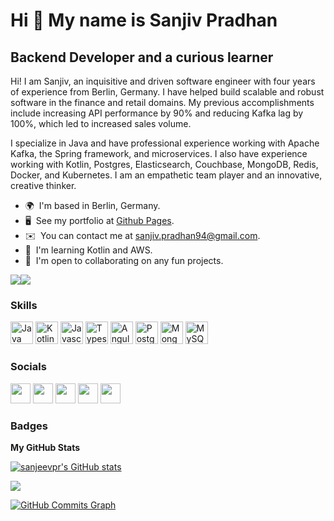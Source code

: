 Hi 👋 My name is Sanjiv Pradhan
===============================

Backend Developer and a curious learner
---------------------------------------

Hi! I am Sanjiv, an inquisitive and driven software engineer with four years of experience from Berlin, Germany. I have helped build scalable and robust software in the finance and retail domains. My previous accomplishments include increasing API performance by 90% and reducing Kafka lag by 100%, which led to increased sales volume.

I specialize in Java and have professional experience working with Apache Kafka, the Spring framework, and microservices. I also have experience working with Kotlin, Postgres, Elasticsearch, Couchbase, MongoDB, Redis, Docker, and Kubernetes.
I am an empathetic team player and an innovative, creative thinker.

* 🌍  I'm based in Berlin, Germany.
* 🖥️  See my portfolio at [Github Pages](http://sanjeevpr.github.io/about).
* ✉️  You can contact me at [sanjiv.pradhan94@gmail.com](mailto:sanjiv.pradhan94@gmail.com).
* 🧠  I'm learning Kotlin and AWS.
* 🤝  I'm open to collaborating on any fun projects.

<a href="https://www.twitter.com/Sanjeev_Pradhan" target="_blank" rel="noreferrer"><img
src="https://img.shields.io/twitter/follow/Sanjeev_Pradhan?logo=twitter&style=for-the-badge&color=0891b2&labelColor=1c1917"
/></a><a href="https://www.github.com/sanjeevpr" target="_blank" rel="noreferrer"><img
src="https://img.shields.io/github/followers/sanjeevpr?logo=github&style=for-the-badge&color=0891b2&labelColor=1c1917" /></a>

### Skills

<p align="left">
<a href="https://www.oracle.com/java/" target="_blank" rel="noreferrer"><img src="https://raw.githubusercontent.com/danielcranney/readme-generator/main/public/icons/skills/java-colored.svg" width="36" height="36" alt="Java" /></a>
<a href="https://kotlinlang.org/" target="_blank" rel="noreferrer"><img src="https://raw.githubusercontent.com/danielcranney/readme-generator/main/public/icons/skills/kotlin.svg" width="36" height="36" alt="Kotlin" /></a>
<a href="https://developer.mozilla.org/en-US/docs/Web/JavaScript" target="_blank" rel="noreferrer"><img src="https://raw.githubusercontent.com/danielcranney/readme-generator/main/public/icons/skills/javascript-colored.svg" width="36" height="36" alt="Javascript" /></a>
<a href="https://www.typescriptlang.org/" target="_blank" rel="noreferrer"><img src="https://raw.githubusercontent.com/danielcranney/readme-generator/main/public/icons/skills/typescript-colored.svg" width="36" height="36" alt="Typescript" /></a>
<a href="https://angular.io/" target="_blank" rel="noreferrer"><img src="https://raw.githubusercontent.com/danielcranney/readme-generator/main/public/icons/skills/angularjs-colored.svg" width="36" height="36" alt="Angular" /></a>
<a href="https://www.postgresql.org/" target="_blank" rel="noreferrer"><img src="https://raw.githubusercontent.com/danielcranney/readme-generator/main/public/icons/skills/postgresql.svg" width="36" height="36" alt="PostgresSQL" /></a>
<a href="https://www.mongodb.com/" target="_blank" rel="noreferrer"><img src="https://raw.githubusercontent.com/danielcranney/readme-generator/main/public/icons/skills/mongodb-colored.svg" width="36" height="36" alt="MongoDB" /></a>
<a href="https://www.mysql.com/" target="_blank" rel="noreferrer"><img src="https://raw.githubusercontent.com/danielcranney/readme-generator/main/public/icons/skills/mysql-colored.svg" width="36" height="36" alt="MySQL" /></a>
</p>


### Socials

<p align="left"> <a href="https://www.github.com/sanjeevpr" target="_blank" rel="noreferrer"><img src="https://raw.githubusercontent.com/danielcranney/readme-generator/main/public/icons/socials/github.svg" width="32" height="32" /></a> <a href="https://sanjeevpr" target="_blank" rel="noreferrer"><img src="https://raw.githubusercontent.com/danielcranney/readme-generator/main/public/icons/socials/hashnode.svg" width="32" height="32" /></a> <a href="https://www.linkedin.com/in/sanjiv-pradhan/" target="_blank" rel="noreferrer"><img src="https://raw.githubusercontent.com/danielcranney/readme-generator/main/public/icons/socials/linkedin.svg" width="32" height="32" /></a> <a href="https://www.stackoverflow.com/users/15304531/sanjiv-pradhan" target="_blank" rel="noreferrer"><img src="https://raw.githubusercontent.com/danielcranney/readme-generator/main/public/icons/socials/stackoverflow.svg" width="32" height="32" /></a> <a href="https://www.twitter.com/Sanjeev_Pradhan" target="_blank" rel="noreferrer"><img src="https://raw.githubusercontent.com/danielcranney/readme-generator/main/public/icons/socials/twitter.svg" width="32" height="32" /></a></p>

### Badges

<b>My GitHub Stats</b>

<a href="http://www.github.com/sanjeevpr"><img src="https://github-readme-stats.vercel.app/api?username=sanjeevpr&show_icons=true&hide=&count_private=true&title_color=0891b2&text_color=ffffff&icon_color=0891b2&bg_color=1c1917&hide_border=true&show_icons=true" alt="sanjeevpr's GitHub stats" /></a>

<a href="http://www.github.com/sanjeevpr"><img src="https://github-readme-streak-stats.herokuapp.com/?user=sanjeevpr&stroke=ffffff&background=1c1917&ring=0891b2&fire=0891b2&currStreakNum=ffffff&currStreakLabel=0891b2&sideNums=ffffff&sideLabels=ffffff&dates=ffffff&hide_border=true" /></a>

<a href="http://www.github.com/sanjeevpr"><img src="https://activity-graph.herokuapp.com/graph?username=sanjeevpr&bg_color=1c1917&color=ffffff&line=0891b2&point=ffffff&area_color=1c1917&area=true&hide_border=true&custom_title=GitHub%20Commits%20Graph" alt="GitHub Commits Graph" /></a>
